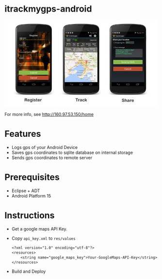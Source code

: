 itrackmygps-android
=========

![Splash Screen](screenshots/overview.jpg)

For more info, see <http://160.97.53.150/home>

# Features

- Logs gps of your Android Device
- Saves gps coordinates to sqlite database on internal storage
- Sends gps coordinates to remote server


# Prerequisites
- Eclipse + ADT
- Android Platform 15

# Instructions

- Get a google maps API Key.
- Copy `api_key.xml` to `res/values`

	```
	<?xml version="1.0" encoding="utf-8"?>
	<resources>
    	<string name="google_maps_key">Your-GoogleMaps-API-Key</string>
	</resources>	
	```
- Build	and Deploy